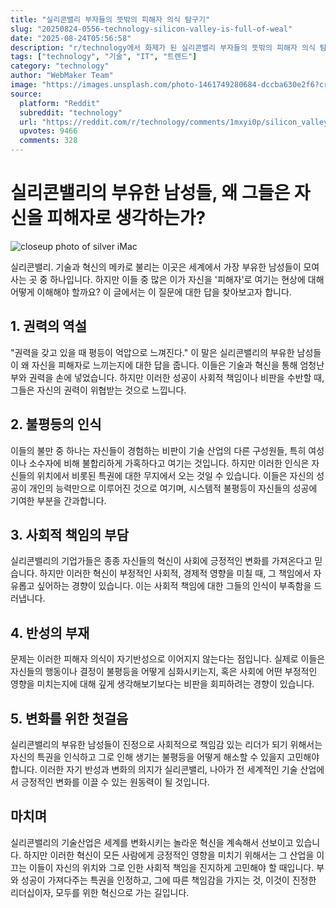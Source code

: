 ```yaml
---
title: "실리콘밸리 부자들의 뜻밖의 피해자 의식 탐구기"
slug: "20250824-0556-technology-silicon-valley-is-full-of-weal"
date: "2025-08-24T05:56:58"
description: "r/technology에서 화제가 된 실리콘밸리 부자들의 뜻밖의 피해자 의식 탐구기에 대한 깊이 있는 분석과 인사이트"
tags: ["technology", "기술", "IT", "트렌드"]
category: "technology"
author: "WebMaker Team"
image: "https://images.unsplash.com/photo-1461749280684-dccba630e2f6?crop=entropy&cs=tinysrgb&fit=max&fm=jpg&ixid=M3w3OTU0NDF8MHwxfHNlYXJjaHwxN3x8dGVjaG5vbG9neXxlbnwxfDB8fHwxNzU1OTgyNTgwfDA&ixlib=rb-4.1.0&q=80&w=1080"
source:
  platform: "Reddit"
  subreddit: "technology"
  url: "https://reddit.com/r/technology/comments/1mxyi0p/silicon_valley_is_full_of_wealthy_men_who_think/"
  upvotes: 9466
  comments: 328
---
```


# 실리콘밸리의 부유한 남성들, 왜 그들은 자신을 피해자로 생각하는가?

![closeup photo of silver iMac](https://images.unsplash.com/photo-1497215842964-222b430dc094?crop=entropy&cs=tinysrgb&fit=max&fm=jpg&ixid=M3w3OTU0NDF8MHwxfHNlYXJjaHwyMXx8YnVzaW5lc3N8ZW58MXwwfHx8MTc1NTk4MjU4MXww&ixlib=rb-4.1.0&q=80&w=1080)

실리콘밸리. 기술과 혁신의 메카로 불리는 이곳은 세계에서 가장 부유한 남성들이 모여 사는 곳 중 하나입니다. 하지만 이들 중 많은 이가 자신을 '피해자'로 여기는 현상에 대해 어떻게 이해해야 할까요? 이 글에서는 이 질문에 대한 답을 찾아보고자 합니다.

## 1. 권력의 역설

"권력을 갖고 있을 때 평등이 억압으로 느껴진다." 이 말은 실리콘밸리의 부유한 남성들이 왜 자신을 피해자로 느끼는지에 대한 답을 줍니다. 이들은 기술과 혁신을 통해 엄청난 부와 권력을 손에 넣었습니다. 하지만 이러한 성공이 사회적 책임이나 비판을 수반할 때, 그들은 자신의 권력이 위협받는 것으로 느낍니다.

## 2. 불평등의 인식

이들의 불만 중 하나는 자신들이 경험하는 비판이 기술 산업의 다른 구성원들, 특히 여성이나 소수자에 비해 불합리하게 가혹하다고 여기는 것입니다. 하지만 이러한 인식은 자신들의 위치에서 비롯된 특권에 대한 무지에서 오는 것일 수 있습니다. 이들은 자신의 성공이 개인의 능력만으로 이루어진 것으로 여기며, 시스템적 불평등이 자신들의 성공에 기여한 부분을 간과합니다.

## 3. 사회적 책임의 부담

실리콘밸리의 기업가들은 종종 자신들의 혁신이 사회에 긍정적인 변화를 가져온다고 믿습니다. 하지만 이러한 혁신이 부정적인 사회적, 경제적 영향을 미칠 때, 그 책임에서 자유롭고 싶어하는 경향이 있습니다. 이는 사회적 책임에 대한 그들의 인식이 부족함을 드러냅니다.

## 4. 반성의 부재

문제는 이러한 피해자 의식이 자기반성으로 이어지지 않는다는 점입니다. 실제로 이들은 자신들의 행동이나 결정이 불평등을 어떻게 심화시키는지, 혹은 사회에 어떤 부정적인 영향을 미치는지에 대해 깊게 생각해보기보다는 비판을 회피하려는 경향이 있습니다.

## 5. 변화를 위한 첫걸음

실리콘밸리의 부유한 남성들이 진정으로 사회적으로 책임감 있는 리더가 되기 위해서는 자신의 특권을 인식하고 그로 인해 생기는 불평등을 어떻게 해소할 수 있을지 고민해야 합니다. 이러한 자기 반성과 변화의 의지가 실리콘밸리, 나아가 전 세계적인 기술 산업에서 긍정적인 변화를 이끌 수 있는 원동력이 될 것입니다.

## 마치며

실리콘밸리의 기술산업은 세계를 변화시키는 놀라운 혁신을 계속해서 선보이고 있습니다. 하지만 이러한 혁신이 모든 사람에게 긍정적인 영향을 미치기 위해서는 그 산업을 이끄는 이들이 자신의 위치와 그로 인한 사회적 책임을 진지하게 고민해야 할 때입니다. 부와 성공이 가져다주는 특권을 인정하고, 그에 따른 책임감을 가지는 것, 이것이 진정한 리더십이자, 모두를 위한 혁신으로 가는 길입니다.